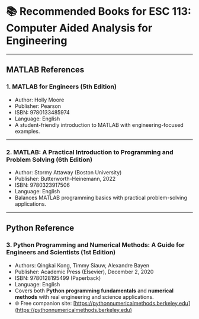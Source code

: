 # 📚 Recommended Books for ESC 113: Computer Aided Analysis for Engineering

---

## MATLAB References

### 1. MATLAB for Engineers (5th Edition)  
- Author: Holly Moore  
- Publisher: Pearson  
- ISBN: 9780133485974  
- Language: English  
- A student-friendly introduction to MATLAB with engineering-focused examples.  

---

### 2. MATLAB: A Practical Introduction to Programming and Problem Solving (6th Edition)  
- Author: Stormy Attaway (Boston University)  
- Publisher: Butterworth-Heinemann, 2022  
- ISBN: 9780323917506  
- Language: English  
- Balances MATLAB programming basics with practical problem-solving applications.  

---

## Python Reference

### 3. Python Programming and Numerical Methods: A Guide for Engineers and Scientists (1st Edition)  
- Authors: Qingkai Kong, Timmy Siauw, Alexandre Bayen  
- Publisher: Academic Press (Elsevier), December 2, 2020  
- ISBN: 9780128195499 (Paperback)  
- Language: English  
- Covers both **Python programming fundamentals** and **numerical methods** with real engineering and science applications.  
- 🌐 Free companion site: [https://pythonnumericalmethods.berkeley.edu](https://pythonnumericalmethods.berkeley.edu)  
